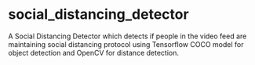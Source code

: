 # social_distancing_detector
A Social Distancing Detector which detects if people in the video feed are maintaining social distancing protocol using Tensorflow COCO model for object detection and OpenCV for distance detection.
